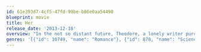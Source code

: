 ```yaml
---
id: 61e393d7-4cf5-47fd-99be-b86e0aa54490
blueprint: movie
title: Her
release_date: '2013-12-18'
overview: "In the not so distant future, Theodore, a lonely writer purchases a newly developed operating system designed to meet the user's every needs. To Theordore's surprise, a romantic relationship develops between him and his operating system. This unconventional love story blends science fiction and romance in a sweet tale that explores the nature of love and the ways that technology isolates and connects us all."
genres: '[{"id": 10749, "name": "Romance"}, {"id": 878, "name": "Science Fiction"}, {"id": 18, "name": "Drama"}]'
---
```

